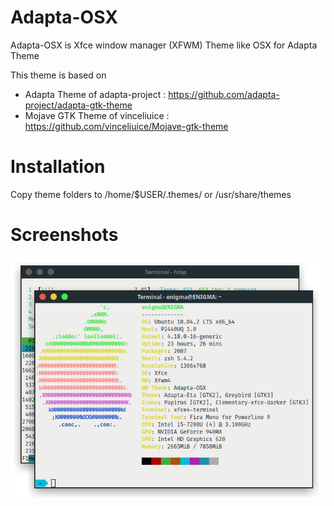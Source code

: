 # Adapta-OSX
Adapta-OSX is Xfce window manager (XFWM) Theme  like OSX for Adapta Theme

This theme is based on 
  - Adapta Theme of adapta-project : https://github.com/adapta-project/adapta-gtk-theme 
  - Mojave GTK Theme of vinceliuice : https://github.com/vinceliuice/Mojave-gtk-theme
 
# Installation
Copy theme folders to /home/$USER/.themes/ or /usr/share/themes

# Screenshots
<img src="https://github.com/arijatipermana/Adapta-OSX/blob/master/Screenshoot.png" alt="Screenshoot" align="center" />
